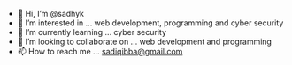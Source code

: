 - 👋 Hi, I’m @sadhyk
- 👀 I’m interested in ... web development, programming and cyber security 
- 🌱 I’m currently learning ... cyber security
- 💞️ I’m looking to collaborate on ... web development and programming 
- 📫 How to reach me ... sadiqibba@gmail.com

<!---
sadhyk/sadhyk is a ✨ special ✨ repository because its `README.md` (this file) appears on your GitHub profile.
You can click the Preview link to take a look at your changes.
--->
